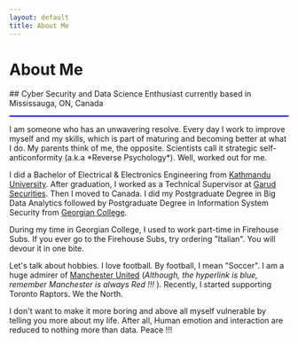 ```yaml
---
layout: default
title: About Me
---
```

<div class="blurb">
	<h1>About Me</h1>
</div><!-- /.blurb -->
## Cyber Security and Data Science Enthusiast currently based in Mississauga, ON, Canada
<hr style="height:2px;border-width:0;color:blue;background-color:blue">
I am someone who has an unwavering resolve. Every day I work to improve myself and my skills, which is part of maturing and becoming better at what I do. My parents think of me, the opposite. Scientists call it strategic self-anticonformity (a.k.a *Reverse Psychology*). Well, worked out for me. 

[//]: # " When the map of [Portugal](/assets/portugal.jpg) is turned ninety degrees, it resembles [Nepal](/assets/nepal.png), the country where I was born. Would you believe me if I said, I was born in 2051? (When in Nepal, You live in the Future). Nepal follows the [Vikarami Calendar](https://en.wikipedia.org/wiki/Vikram_Samvat), which is 57 years ahead of the Gregorian Calendar. Do the math. I was born in 1994 AD. "

I did a Bachelor of Electrical & Electronics Engineering from [Kathmandu University](https://ku.edu.np/program/ung-in-electrical-and-electronics-engineering). After graduation, I worked as a Technical Supervisor at [Garud Securities](https://www.garudsecurities.com.np/). Then I moved to Canada. I did my Postgraduate Degree in Big Data Analytics followed by Postgraduate Degree in Information System Security from [Georgian College](https://www.georgiancollege.ca/). 

During my time in Georgian College, I used to work part-time in Firehouse Subs. If you ever go to the Firehouse Subs, try ordering "Italian". You will devour it in one bite.

Let's talk about hobbies. I love football. By football, I mean "Soccer". I am a huge admirer of [Manchester United](https://www.manutd.com/) (*Although, the hyperlink is blue, remember Manchester is always Red !!!* ). Recently, I started supporting Toronto Raptors. We the North. 

I don't want to make it more boring and above all myself vulnerable by telling you more about my life. After all, Human emotion and interaction are reduced to nothing more than data. Peace !!! 